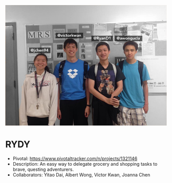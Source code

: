 ![Group Photo](miscellaneous/group.png)
# RYDY

- Pivotal: https://www.pivotaltracker.com/n/projects/1321146
- Description: An easy way to delegate grocery and shopping tasks to brave, questing adventurers.
- Collaborators: Yitao Dai, Albert Wong, Victor Kwan, Joanna Chen